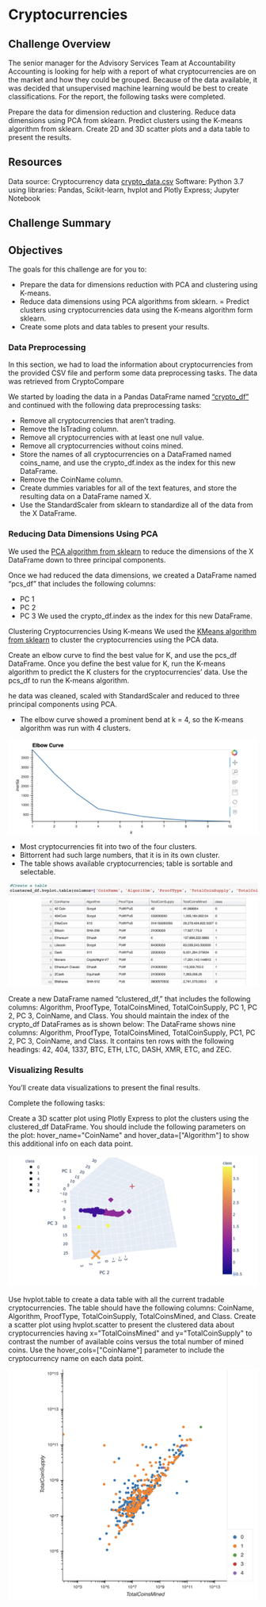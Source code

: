 # Cryptocurrencies

## Challenge Overview
The senior manager for the Advisory Services Team at Accountability Accounting is looking for help with a report of what cryptocurrencies are on the market and how they could be grouped. Because of the data available, it was decided that unsupervised machine learning would be best to create classifications. For the report, the following tasks were completed.

Prepare the data for dimension reduction and clustering.
Reduce data dimensions using PCA from sklearn.
Predict clusters using the K-means algorithm from sklearn.
Create 2D and 3D scatter plots and a data table to present the results.

## Resources
Data source: 
Cryptocurrency data [crypto_data.csv](https://github.com/hbostanchi/Cryptocurrencies/blob/master/challenge/crypto_data.csv)
Software: Python 3.7 using libraries: Pandas, Scikit-learn, hvplot and Plotly Express; Jupyter Notebook


## Challenge Summary

## Objectives
The goals for this challenge are for you to:

- Prepare the data for dimensions reduction with PCA and clustering using K-means.
- Reduce data dimensions using PCA algorithms from sklearn.
= Predict clusters using cryptocurrencies data using the K-means algorithm form sklearn.
- Create some plots and data tables to present your results.
### Data Preprocessing
In this section, we had to load the information about cryptocurrencies from the provided CSV file and perform some data preprocessing tasks. The data was retrieved from CryptoCompare

We started by loading the data in a Pandas DataFrame named [“crypto_df”](https://github.com/hbostanchi/Cryptocurrencies/blob/master/challenge/Crypto_challenge.ipynb) and continued with the following data preprocessing tasks:

- Remove all cryptocurrencies that aren’t trading.
- Remove the IsTrading column.
- Remove all cryptocurrencies with at least one null value.
- Remove all cryptocurrencies without coins mined.
- Store the names of all cryptocurrencies on a DataFramed named coins_name, and use the crypto_df.index as the index for this new DataFrame.
- Remove the CoinName column.
- Create dummies variables for all of the text features, and store the resulting data on a DataFrame named X.
- Use the StandardScaler from sklearn to standardize all of the data from the X DataFrame.

### Reducing Data Dimensions Using PCA
We used the [PCA algorithm from sklearn](https://scikit-learn.org/stable/modules/generated/sklearn.decomposition.PCA.html) to reduce the dimensions of the X DataFrame down to three principal components.

Once we had reduced the data dimensions, we created a DataFrame named “pcs_df” that includes the following columns:

- PC 1
- PC 2
- PC 3
We used the crypto_df.index as the index for this new DataFrame.

Clustering Cryptocurrencies Using K-means
We used the [KMeans algorithm from sklearn](https://scikit-learn.org/stable/modules/generated/sklearn.cluster.KMeans.html) to cluster the cryptocurrencies using the PCA data.

Create an elbow curve to find the best value for K, and use the pcs_df DataFrame.
Once you define the best value for K, run the K-means algorithm to predict the K clusters for the cryptocurrencies’ data. Use the pcs_df to run the K-means algorithm.

he data was cleaned, scaled with StandardScaler and reduced to three principal components using PCA.

- The elbow curve showed a prominent bend at k = 4, so the K-means algorithm was run with 4 clusters.

![elbow curve](https://github.com/hbostanchi/Cryptocurrencies/blob/master/challenge/image/Elbow_curve.png)

- Most cryptocurrencies fit into two of the four clusters.
- Bittorrent had such large numbers, that it is in its own cluster.
- The table shows available cryptocurrencies; table is sortable and selectable.

![table](https://github.com/hbostanchi/Cryptocurrencies/blob/master/challenge/image/table.png)


Create a new DataFrame named “clustered_df,” that includes the following columns: Algorithm, ProofType, TotalCoinsMined, TotalCoinSupply, PC 1, PC 2, PC 3, CoinName, and Class.
You should maintain the index of the crypto_df DataFrames as is shown below:
 The DataFrame shows nine columns: Algorithm, ProofType, TotalCoinsMined, TotalCoinSupply, PC1, PC 2, PC 3, CoinName, and Class. It contains ten rows with the following headings: 42, 404, 1337, BTC, ETH, LTC, DASH, XMR, ETC, and ZEC.

### Visualizing Results
You’ll create data visualizations to present the final results.

Complete the following tasks:

Create a 3D scatter plot using Plotly Express to plot the clusters using the clustered_df DataFrame. You should include the following parameters on the plot: hover_name="CoinName" and hover_data=["Algorithm"] to show this additional info on each data point.

![3D scatter plot](https://github.com/hbostanchi/Cryptocurrencies/blob/master/challenge/image/3D%20scatter%20plot.png)

Use hvplot.table to create a data table with all the current tradable cryptocurrencies. The table should have the following columns: CoinName, Algorithm, ProofType, TotalCoinSupply, TotalCoinsMined, and Class.
Create a scatter plot using hvplot.scatter to present the clustered data about cryptocurrencies having x="TotalCoinsMined" and y="TotalCoinSupply" to contrast the number of available coins versus the total number of mined coins. Use the hover_cols=["CoinName"] parameter to include the cryptocurrency name on each data point.

![scatterplot](https://github.com/hbostanchi/Cryptocurrencies/blob/master/challenge/image/scatterplot.png)


